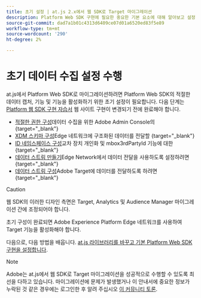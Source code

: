 ```yaml
---
title: 초기 설정 | at.js 2.x에서 웹 SDK로 Target 마이그레이션
description: Platform Web SDK 구현에 필요한 중요한 기본 요소에 대해 알아보고 설정합니다
source-git-commit: dad7a1b01c4313d6409ce07d01a6520ed83f5e89
workflow-type: tm+mt
source-wordcount: '290'
ht-degree: 2%

---
```


# 초기 데이터 수집 설정 수행

at.js에서 Platform Web SDK로 마이그레이션하려면 Platform Web SDK의 적절한 데이터 캡처, 기능 및 기능을 활성화하기 위한 초기 설정이 필요합니다. 다음 단계는 [Platform 웹 SDK 구현 자습서](https://experienceleague.adobe.com/docs/platform-learn/implement-web-sdk/overview.html?lang=ko-KR) 웹 사이트 구현이 변경되기 전에 완료해야 합니다.

- [적절한 권한 구성](https://experienceleague.adobe.com/docs/platform-learn/implement-web-sdk/initial-configuration/configure-permissions.html)데이터 수집을 위한 Adobe Admin Console의 {target=&quot;_blank&quot;}
- [XDM 스키마 구성](https://experienceleague.adobe.com/docs/platform-learn/implement-web-sdk/initial-configuration/configure-schemas.html)Edge 네트워크에 구조화된 데이터를 전달할 {target=&quot;_blank&quot;}
- [ID 네임스페이스 구성](https://experienceleague.adobe.com/docs/platform-learn/implement-web-sdk/initial-configuration/configure-identities.html)교차 장치 개인화 및 mbox3rdPartyId 기능에 대한 {target=&quot;_blank&quot;}
- [데이터 스트림 만들기](https://experienceleague.adobe.com/docs/platform-learn/implement-web-sdk/initial-configuration/configure-datastream.html)Edge Network에서 데이터 전달을 사용하도록 설정하려면 {target=&quot;_blank&quot;}
- [데이터 스트림 구성](https://experienceleague.adobe.com/docs/platform-learn/implement-web-sdk/applications-setup/setup-target.html#configure-the-datastream)Adobe Target에 데이터를 전달하도록 하려면 {target=&quot;_blank&quot;}

>[!CAUTION]
>
>웹 SDK의 이러한 디자인 측면은 Target, Analytics 및 Audience Manager 마이그레이션 간에 조정되어야 합니다.

초기 구성이 완료되면 Adobe Experience Platform Edge 네트워크를 사용하여 Target 기능을 활성화해야 합니다.

다음으로, 다음 방법을 배웁니다. [at.js 라이브러리를 바꾸고 기본 Platform Web SDK 구현을 설정합니다](replace-library.md).

>[!NOTE]
>
>Adobe는 at.js에서 웹 SDK로 Target 마이그레이션을 성공적으로 수행할 수 있도록 최선을 다하고 있습니다. 마이그레이션에 문제가 발생했거나 이 안내서에 중요한 정보가 누락된 것 같은 경우에는 로그인한 후 알려 주십시오 [이 커뮤니티 토론](https://experienceleaguecommunities.adobe.com/t5/adobe-experience-platform-launch/tutorial-discussion-implement-adobe-experience-cloud-with-web/td-p/444996).
